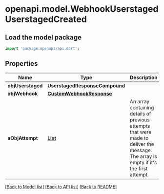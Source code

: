 # openapi.model.WebhookUserstagedUserstagedCreated

## Load the model package
```dart
import 'package:openapi/api.dart';
```

## Properties
Name | Type | Description | Notes
------------ | ------------- | ------------- | -------------
**objUserstaged** | [**UserstagedResponseCompound**](UserstagedResponseCompound.md) |  | 
**objWebhook** | [**CustomWebhookResponse**](CustomWebhookResponse.md) |  | 
**aObjAttempt** | [**List<AttemptResponseCompound>**](AttemptResponseCompound.md) | An array containing details of previous attempts that were made to deliver the message. The array is empty if it's the first attempt. | [default to const []]

[[Back to Model list]](../README.md#documentation-for-models) [[Back to API list]](../README.md#documentation-for-api-endpoints) [[Back to README]](../README.md)


